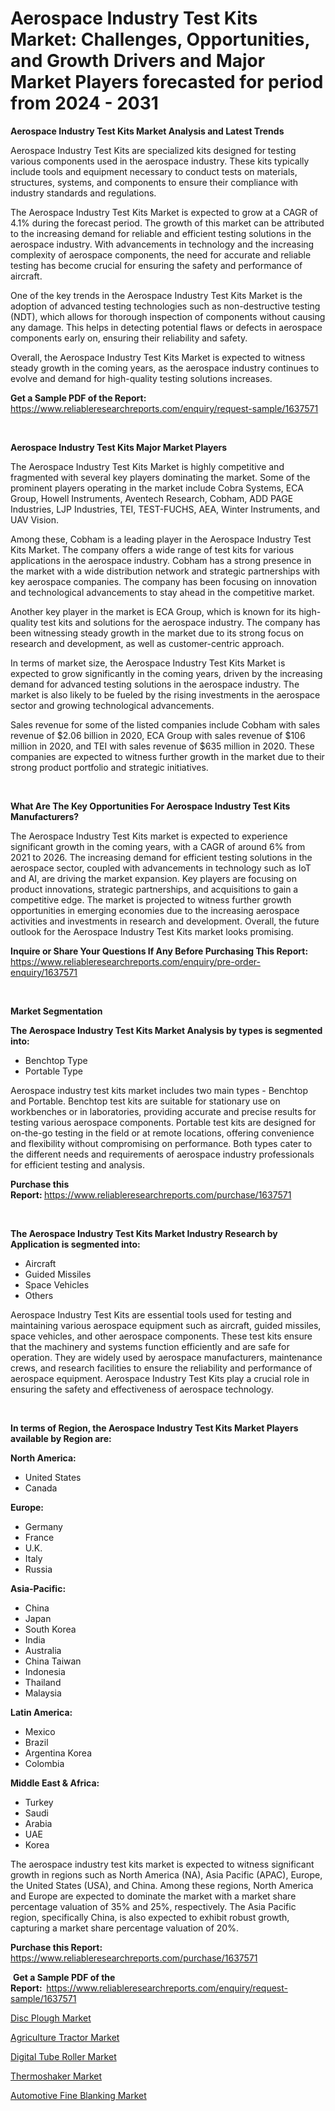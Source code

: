 <p><h1>Aerospace Industry Test Kits Market: Challenges, Opportunities, and Growth Drivers and Major Market Players forecasted for period from 2024 - 2031</h1></p><p><strong>Aerospace Industry Test Kits Market Analysis and Latest Trends</strong></p>
<p><p>Aerospace Industry Test Kits are specialized kits designed for testing various components used in the aerospace industry. These kits typically include tools and equipment necessary to conduct tests on materials, structures, systems, and components to ensure their compliance with industry standards and regulations.</p><p>The Aerospace Industry Test Kits Market is expected to grow at a CAGR of 4.1% during the forecast period. The growth of this market can be attributed to the increasing demand for reliable and efficient testing solutions in the aerospace industry. With advancements in technology and the increasing complexity of aerospace components, the need for accurate and reliable testing has become crucial for ensuring the safety and performance of aircraft.</p><p>One of the key trends in the Aerospace Industry Test Kits Market is the adoption of advanced testing technologies such as non-destructive testing (NDT), which allows for thorough inspection of components without causing any damage. This helps in detecting potential flaws or defects in aerospace components early on, ensuring their reliability and safety.</p><p>Overall, the Aerospace Industry Test Kits Market is expected to witness steady growth in the coming years, as the aerospace industry continues to evolve and demand for high-quality testing solutions increases.</p></p>
<p><strong>Get a Sample PDF of the Report:&nbsp;</strong> <a href="https://www.reliableresearchreports.com/enquiry/request-sample/1637571">https://www.reliableresearchreports.com/enquiry/request-sample/1637571</a></p>
<p>&nbsp;</p>
<p><strong>Aerospace Industry Test Kits Major Market Players</strong></p>
<p><p>The Aerospace Industry Test Kits Market is highly competitive and fragmented with several key players dominating the market. Some of the prominent players operating in the market include Cobra Systems, ECA Group, Howell Instruments, Aventech Research, Cobham, ADD PAGE Industries, LJP Industries, TEI, TEST-FUCHS, AEA, Winter Instruments, and UAV Vision.</p><p>Among these, Cobham is a leading player in the Aerospace Industry Test Kits Market. The company offers a wide range of test kits for various applications in the aerospace industry. Cobham has a strong presence in the market with a wide distribution network and strategic partnerships with key aerospace companies. The company has been focusing on innovation and technological advancements to stay ahead in the competitive market.</p><p>Another key player in the market is ECA Group, which is known for its high-quality test kits and solutions for the aerospace industry. The company has been witnessing steady growth in the market due to its strong focus on research and development, as well as customer-centric approach.</p><p>In terms of market size, the Aerospace Industry Test Kits Market is expected to grow significantly in the coming years, driven by the increasing demand for advanced testing solutions in the aerospace industry. The market is also likely to be fueled by the rising investments in the aerospace sector and growing technological advancements.</p><p>Sales revenue for some of the listed companies include Cobham with sales revenue of $2.06 billion in 2020, ECA Group with sales revenue of $106 million in 2020, and TEI with sales revenue of $635 million in 2020. These companies are expected to witness further growth in the market due to their strong product portfolio and strategic initiatives.</p></p>
<p>&nbsp;</p>
<p><strong>What Are The Key Opportunities For Aerospace Industry Test Kits Manufacturers?</strong></p>
<p><p>The Aerospace Industry Test Kits market is expected to experience significant growth in the coming years, with a CAGR of around 6% from 2021 to 2026. The increasing demand for efficient testing solutions in the aerospace sector, coupled with advancements in technology such as IoT and AI, are driving the market expansion. Key players are focusing on product innovations, strategic partnerships, and acquisitions to gain a competitive edge. The market is projected to witness further growth opportunities in emerging economies due to the increasing aerospace activities and investments in research and development. Overall, the future outlook for the Aerospace Industry Test Kits market looks promising.</p></p>
<p><strong>Inquire or Share Your Questions If Any Before Purchasing This Report:</strong> <a href="https://www.reliableresearchreports.com/enquiry/pre-order-enquiry/1637571">https://www.reliableresearchreports.com/enquiry/pre-order-enquiry/1637571</a></p>
<p>&nbsp;</p>
<p><strong>Market Segmentation</strong></p>
<p><strong>The Aerospace Industry Test Kits Market Analysis by types is segmented into:</strong></p>
<p><ul><li>Benchtop Type</li><li>Portable Type</li></ul></p>
<p><p>Aerospace industry test kits market includes two main types - Benchtop and Portable. Benchtop test kits are suitable for stationary use on workbenches or in laboratories, providing accurate and precise results for testing various aerospace components. Portable test kits are designed for on-the-go testing in the field or at remote locations, offering convenience and flexibility without compromising on performance. Both types cater to the different needs and requirements of aerospace industry professionals for efficient testing and analysis.</p></p>
<p><strong>Purchase this Report:&nbsp;</strong><a href="https://www.reliableresearchreports.com/purchase/1637571">https://www.reliableresearchreports.com/purchase/1637571</a></p>
<p>&nbsp;</p>
<p><strong>The Aerospace Industry Test Kits Market Industry Research by Application is segmented into:</strong></p>
<p><ul><li>Aircraft</li><li>Guided Missiles</li><li>Space Vehicles</li><li>Others</li></ul></p>
<p><p>Aerospace Industry Test Kits are essential tools used for testing and maintaining various aerospace equipment such as aircraft, guided missiles, space vehicles, and other aerospace components. These test kits ensure that the machinery and systems function efficiently and are safe for operation. They are widely used by aerospace manufacturers, maintenance crews, and research facilities to ensure the reliability and performance of aerospace equipment. Aerospace Industry Test Kits play a crucial role in ensuring the safety and effectiveness of aerospace technology.</p></p>
<p>&nbsp;</p>
<p><strong>In terms of Region, the Aerospace Industry Test Kits Market Players available by Region are:</strong></p>
<p>
    <p> <strong> North America: </strong>
        <ul>
            <li>United States</li>
            <li>Canada</li>
        </ul>
        </p> 
    <p> <strong> Europe: </strong>
        <ul>
            <li>Germany</li>
            <li>France</li>
            <li>U.K.</li>
            <li>Italy</li>
            <li>Russia</li>
        </ul>
        </p> 
    <p> <strong> Asia-Pacific: </strong>
        <ul>
            <li>China</li>
            <li>Japan</li>
            <li>South Korea</li>
            <li>India</li>
            <li>Australia</li>
            <li>China Taiwan</li>
            <li>Indonesia</li>
            <li>Thailand</li>
            <li>Malaysia</li>
        </ul>
        </p> 
    <p> <strong> Latin America: </strong>
        <ul>
            <li>Mexico</li>
            <li>Brazil</li>
            <li>Argentina Korea</li>
            <li>Colombia</li>
        </ul>
        </p> 
    <p> <strong> Middle East & Africa: </strong>
        <ul>
            <li>Turkey</li>
            <li>Saudi</li>
            <li>Arabia</li>
            <li>UAE</li>
            <li>Korea</li>
        </ul>
    </p>
    </p>
<p><p>The aerospace industry test kits market is expected to witness significant growth in regions such as North America (NA), Asia Pacific (APAC), Europe, the United States (USA), and China. Among these regions, North America and Europe are expected to dominate the market with a market share percentage valuation of 35% and 25%, respectively. The Asia Pacific region, specifically China, is also expected to exhibit robust growth, capturing a market share percentage valuation of 20%.</p></p>
<p><strong>Purchase this Report: </strong><a href="https://www.reliableresearchreports.com/purchase/1637571">https://www.reliableresearchreports.com/purchase/1637571</a></p>
<p>&nbsp;<strong>Get a Sample PDF of the Report:&nbsp;&nbsp;</strong><a href="https://www.reliableresearchreports.com/enquiry/request-sample/1637571">https://www.reliableresearchreports.com/enquiry/request-sample/1637571</a></p>
<p><strong></strong></p>
<p><p><a href="https://issuu.com/reportprime-2/docs/disc-plough-market-size-2030.pptx">Disc Plough Market</a></p><p><a href="https://issuu.com/reportprime-2/docs/agriculture-tractor-market-size-2030.pptx">Agriculture Tractor Market</a></p><p><a href="https://medium.com/@judyolson40/digital-tube-roller-market-competitive-analysis-market-trends-and-forecast-to-2031-ccfde978ffdc">Digital Tube Roller Market</a></p><p><a href="https://medium.com/@judyolson40/thermoshaker-market-size-market-outlook-and-market-forecast-2024-to-2031-c7728522e7bc">Thermoshaker Market</a></p><p><a href="https://github.com/sougarounis/Market-Research-Report-List-1/blob/main/automotive-fine-blanking-market.md">Automotive Fine Blanking Market</a></p></p>